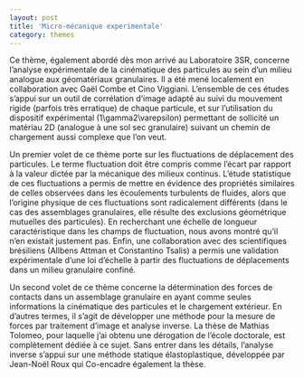 ```yaml
---
layout: post
title: 'Micro-mécanique experimentale'
category: themes
---
```



Ce thème, également abordé dès mon arrivé au Laboratoire 3SR, concerne l’analyse expérimentale de la cinématique des particules au sein d’un milieu analogue aux géomatériaux granulaires. Il a été mené localement en collaboration avec Gaël Combe et Cino Viggiani. L’ensemble de ces études s’appui sur un outil de corrélation d’image adapté au suivi du mouvement rigide (parfois très erratique) de chaque particule, et sur l’utilisation du dispositif expérimental \(1\gamma2\varepsilon\) permettant de sollicité un matériau 2D (analogue à une sol sec granulaire) suivant un chemin de chargement aussi complexe que l’on veut.

Un premier volet de ce thème porte sur les fluctuations de déplacement des particules. Le terme fluctuation doit être compris comme l’écart par rapport à la valeur dictée par la mécanique des milieux continus. L’étude statistique de ces fluctuations a permis de mettre en évidence des propriétés similaires de celles observées dans les écoulements turbulents de fluides, alors que l’origine physique de ces fluctuations sont radicalement différents (dans le cas des assemblages granulaires, elle résulte des exclusions géométrique mutuelles des particules).  En recherchant une échelle de longueur caractéristique dans les champs de fluctuation, nous avons montré qu’il n’en existait justement pas. Enfin, une collaboration avec des scientifiques brésiliens (Allbens Attman et Constantino Tsalis) a permis une validation expérimentale d’une loi d’échelle à partir des fluctuations de déplacements dans un milieu granulaire confiné.

Un second volet de ce thème concerne la détermination des forces de contacts dans un assemblage granulaire en ayant comme seules informations la cinématique des particules et le chargement extérieur.  En d’autres termes, il s’agit de développer une méthode pour la mesure de forces par traitement d’image et analyse inverse. La thèse de Mathias Tolomeo, pour laquelle j’ai obtenu une dérogation de l’école doctorale, est complètement dédiée à ce sujet. Sans entrer dans les détails, l’analyse inverse s’appui sur une méthode statique élastoplastique, développée par Jean-Noël Roux qui Co-encadre également la thèse.




<!--
Ce thème de recherche a été initié lors de mon arrivé au Laboratoire 3SR à Grenoble. Il est mener essentiellement en collaboration avec [Gael Combe](http://perso.3sr-grenoble.fr/users/gcombe/).
L'aspect expérimental de la micro-mécanique est lié à l'utilisation de la machine 1g2e pour ... Au cours de la transformation des images sont régulièrement prises afin de mesurer la cinématique par une technique d'imagerie quantitative. -->
